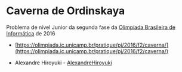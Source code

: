 # Caverna de Ordinskaya

Problema de nível Junior da segunda fase da
[Olimpíada Brasileira de Informática](https://olimpiada.ic.unicamp.br/) de 2016

- [https://olimpiada.ic.unicamp.br/pratique/pj/2016/f2/caverna/](https://olimpiada.ic.unicamp.br/pratique/pj/2016/f2/caverna/)

- Alexandre Hiroyuki - [AlexandreHiroyuki](https://github.com/AlexandreHiroyuki)
